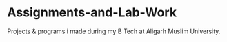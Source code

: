 # Assignments-and-Lab-Work
Projects & programs i made during my B Tech at Aligarh Muslim University.
